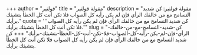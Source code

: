 +++
author = "فولتير"
title = "مقولة فولتير"
description = "مقولة فولتير: كن شديد التسامح مع من خالفك الرأي فإن لم يكن رأيه كل الصواب فلا تكن أنت كل الخطأ بتشبثك برأيك."
quote = '''كن شديد التسامح مع من خالفك الرأي فإن لم يكن رأيه كل الصواب فلا تكن أنت كل الخطأ بتشبثك برأيك.''' 
slug = "كن-شديد-التسامح-مع-من-خالفك-الرأي-فإن-لم-يكن-رأيه-كل-الصواب-فلا-تكن-أنت-كل-الخطأ-بتشبثك-برأيك"
+++
كن شديد التسامح مع من خالفك الرأي فإن لم يكن رأيه كل الصواب فلا تكن أنت كل الخطأ بتشبثك برأيك.
